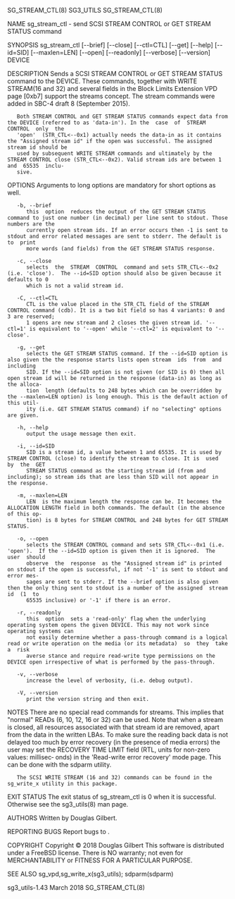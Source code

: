 SG_STREAM_CTL(8)							   SG3_UTILS							      SG_STREAM_CTL(8)

NAME
       sg_stream_ctl - send SCSI STREAM CONTROL or GET STREAM STATUS command

SYNOPSIS
       sg_stream_ctl [--brief] [--close] [--ctl=CTL] [--get] [--help] [--id=SID] [--maxlen=LEN] [--open] [--readonly] [--verbose] [--version] DEVICE

DESCRIPTION
       Sends  a	 SCSI  STREAM CONTROL or GET STREAM STATUS command to the DEVICE.  These commands, together with WRITE STREAM(16 and 32) and several fields in
       the Block Limits Extension VPD page [0xb7] support the streams concept.	The stream commands were added in SBC-4 draft 8 (September 2015).

       Both STREAM CONTROL and GET STREAM STATUS commands expect data from the DEVICE (referred to as 'data-in'). In the  case	of  STREAM  CONTROL  only  the
       'open'  (STR_CTL<--0x1) actually needs the data-in as it contains the "Assigned stream id" if the open was successful. The assigned stream id should be
       used by subsequent WRITE STREAM commands and ultimately by the STREAM CONTROL close (STR_CTL<--0x2). Valid stream ids are between 1  and	 65535	inclu‐
       sive.

OPTIONS
       Arguments to long options are mandatory for short options as well.

       -b, --brief
	      this  option  reduces the output of the GET STREAM STATUS command to just one number (in decimal) per line sent to stdout. Those numbers are the
	      currently open stream ids. If an error occurs then -1 is sent to stdout and error related messages are sent to stderr. The default is  to	 print
	      more words (and fields) from the GET STREAM STATUS response.

       -c, --close
	      selects  the  STREAM  CONTROL  command and sets STR_CTL<--0x2 (i.e. 'close').  The --id=SID option should also be given because it defaults to 0
	      which is not a valid stream id.

       -C, --ctl=CTL
	      CTL is the value placed in the STR_CTL field of the STREAM CONTROL command (cdb). It is a two bit field so has 4 variants: 0 and 3 are reserved;
	      1 opens are new stream and 2 closes the given stream id. '--ctl=1' is equivalent to '--open' while '--ctl=2' is equivalent to '--close'.

       -g, --get
	      selects the GET STREAM STATUS command. If the --id=SID option is also given the the response starts lists open stream  ids  from	and  including
	      SID. If the --id=SID option is not given (or SID is 0) then all open stream id will be returned in the response (data-in) as long as the alloca‐
	      tion  length (defaults to 248 bytes which can be overridden by the --maxlen=LEN option) is long enough. This is the default action of this util‐
	      ity (i.e. GET STREAM STATUS command) if no "selecting" options are given.

       -h, --help
	      output the usage message then exit.

       -i, --id=SID
	      SID is a stream id, a value between 1 and 65535. It is used by STREAM CONTROL (close) to identify the stream to close. It is  used  by  the  GET
	      STREAM STATUS command as the starting stream id (from and including); so stream ids that are less than SID will not appear in the response.

       -m, --maxlen=LEN
	      LEN  is the maximum length the response can be. It becomes the ALLOCATION LENGTH field in both commands. The default (in the absence of this op‐
	      tion) is 8 bytes for STREAM CONTROL and 248 bytes for GET STREAM STATUS.

       -o, --open
	      selects the STREAM CONTROL command and sets STR_CTL<--0x1 (i.e. 'open').	If the --id=SID option is given then it is ignored.  The  user	should
	      observe  the  response  as the "Assigned stream id" is printed on stdout if the open is successful, if not '-1' is sent to stdout and error mes‐
	      sages are sent to stderr. If the --brief option is also given then the only thing sent to stdout is a number of the assigned  stream  id	(1  to
	      65535 inclusive) or '-1' if there is an error.

       -r, --readonly
	      this  option  sets a 'read-only' flag when the underlying operating system opens the given DEVICE. This may not work since operating systems can
	      not easily determine whether a pass-through command is a logical read or write operation on the media (or its metadata)  so  they	 take  a  risk
	      averse stance and require read-write type permissions on the DEVICE open irrespective of what is performed by the pass-through.

       -v, --verbose
	      increase the level of verbosity, (i.e. debug output).

       -V, --version
	      print the version string and then exit.

NOTES
       There  are no special read commands for streams. This implies that "normal" READs (6, 10, 12, 16 or 32) can be used. Note that when a stream is closed,
       all resources associated with that stream id are removed, apart from the data in the written LBAs. To make sure the reading back data  is  not  delayed
       too  much by error recovery (in the presence of media errors) the user may set the RECOVERY TIME LIMIT field (RTL, units for non-zero values: millisec‐
       onds) in the 'Read-write error recovery' mode page. This can be done with the sdparm utility.

       The SCSI WRITE STREAM (16 and 32) commands can be found in the sg_write_x utility in this package.

EXIT STATUS
       The exit status of sg_stream_ctl is 0 when it is successful. Otherwise see the sg3_utils(8) man page.

AUTHORS
       Written by Douglas Gilbert.

REPORTING BUGS
       Report bugs to <dgilbert at interlog dot com>.

COPYRIGHT
       Copyright © 2018 Douglas Gilbert
       This software is distributed under a FreeBSD license. There is NO warranty; not even for MERCHANTABILITY or FITNESS FOR A PARTICULAR PURPOSE.

SEE ALSO
       sg_vpd,sg_write_x(sg3_utils); sdparm(sdparm)

sg3_utils-1.43								  March 2018							      SG_STREAM_CTL(8)

